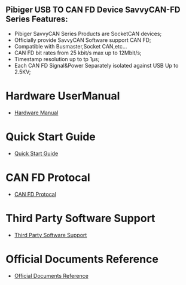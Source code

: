 ## Pibiger USB TO CAN FD Device SavvyCAN-FD Series Features:

- Pibiger SavvyCAN Series Products are SocketCAN devices;
- Officially provide SavvyCAN Software support CAN FD;
- Compatible with Busmaster,Socket CAN,etc...
- CAN FD bit rates from 25 kbit/s max up to 12Mbit/s;
- Timestamp resolution up to tp 1μs;
- Each CAN FD Signal&Power Separately isolated against USB Up to 2.5KV; 

# Hardware UserManual
- [Hardware Manual](https://docs.pibiger-tech.com/home/usb-to-can-fd-series/savvycanfd#id-2-hardware-manual)

# Quick Start Guide
- [Quick Start Guide](https://docs.pibiger-tech.com/home/usb-to-can-fd-series/savvycanfd/quick-start-guide)
# CAN FD Protocal
- [CAN FD Protocal](https://docs.pibiger-tech.com/home/usb-to-can-fd-series/savvycanfd/can-fd-protocal)
# Third Party Software Support
- [Third Party Software Support](https://docs.pibiger-tech.com/home/usb-to-can-fd-series/savvycanfd/third-party-software-support)
# Official Documents Reference
- [Official Documents Reference](https://docs.pibiger-tech.com/home/usb-to-can-fd-series/savvycanfd/official-documents-reference) 
